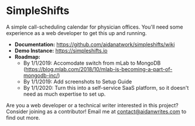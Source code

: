 # SimpleShifts
A simple call-scheduling calendar for physician offices. You'll need some experience as a web developer to get this up and running.

- **Documentation:** https://github.com/aidanatwork/simpleshifts/wiki
- **Demo Instance:** https://simpleshifts.io
- **Roadmap:** 
    - By 1/1/2019: Accomodate switch from mLab to MongoDB (https://blog.mlab.com/2018/10/mlab-is-becoming-a-part-of-mongodb-inc/)
    - By 1/1/2019: Add screenshots to Setup Guide
    - By 1/1/2020: Turn this into a self-service SaaS platform, so it doesn't need as much expertise to set up.
    
Are you a web developer or a technical writer interested in this project? Consider joining as a contributor! 
Email me at contact@aidanwrites.com to find out more.
